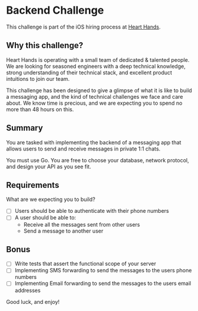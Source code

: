 # Backend Challenge

This challenge is part of the iOS hiring process at [Heart
Hands](https://hearthands.tech/).

## Why this challenge?

Heart Hands is operating with a small team of dedicated & talented people. We
are looking for seasoned engineers with a deep technical knowledge, strong
understanding of their technical stack, and excellent product intuitions to join
our team.

This challenge has been designed to give a glimpse of what it is like to build a
messaging app, and the kind of technical challenges we face and care about. We
know time is precious, and we are expecting you to spend no more than 48 hours
on this.

## Summary

You are tasked with implementing the backend of a messaging app that allows
users to send and receive messages in private 1:1 chats.

You must use Go. You are free to choose your database, network protocol, and
design your API as you see fit.

## Requirements

What are we expecting you to build?

- [ ] Users should be able to authenticate with their phone numbers
- [ ] A user should be able to:
  - Receive all the messages sent from other users
  - Send a message to another user

## Bonus

- [ ] Write tests that assert the functional scope of your server
- [ ] Implementing SMS forwarding to send the messages to the users phone numbers
- [ ] Implementing Email forwarding to send the messages to the users email addresses

Good luck, and enjoy!
